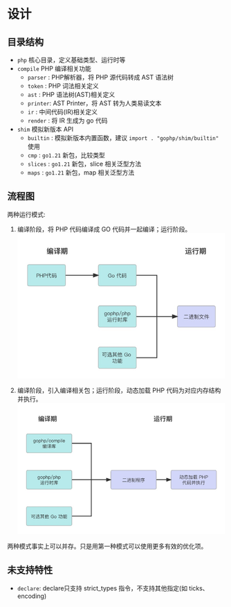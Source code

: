 # 设计

## 目录结构

- `php` 核心目录，定义基础类型、运行时等
- `compile` PHP 编译相关功能
    - `parser` : PHP解析器，将 PHP 源代码转成 AST 语法树
    - `token`  : PHP 词法相关定义
    - `ast`    : PHP 语法树(AST)相关定义
    - `printer`: AST Printer，将 AST 转为人类易读文本
    - `ir`     : 中间代码(IR)相关定义
    - `render` : 将 IR 生成为 go 代码
- `shim` 模拟新版本 API
    - `builtin` : 模拟新版本内置函数，建议 `import . "gophp/shim/builtin"` 使用
    - `cmp`     : `go1.21` 新包，比较类型
    - `slices`  : `go1.21` 新包，slice 相关泛型方法
    - `maps`    : `go1.21` 新包，map 相关泛型方法

## 流程图

两种运行模式:
1. 编译阶段，将 PHP 代码编译成 GO 代码并一起编译；运行阶段。
![流程1](doc/images/workflow1.jpg)

2. 编译阶段，引入编译相关包；运行阶段，动态加载 PHP 代码为对应内存结构并执行。
![流程2](doc/images/workflow2.jpg)

两种模式事实上可以并存。只是用第一种模式可以使用更多有效的优化项。


## 未支持特性

- `declare`: declare只支持 strict_types 指令，不支持其他指定(如 ticks、encoding)